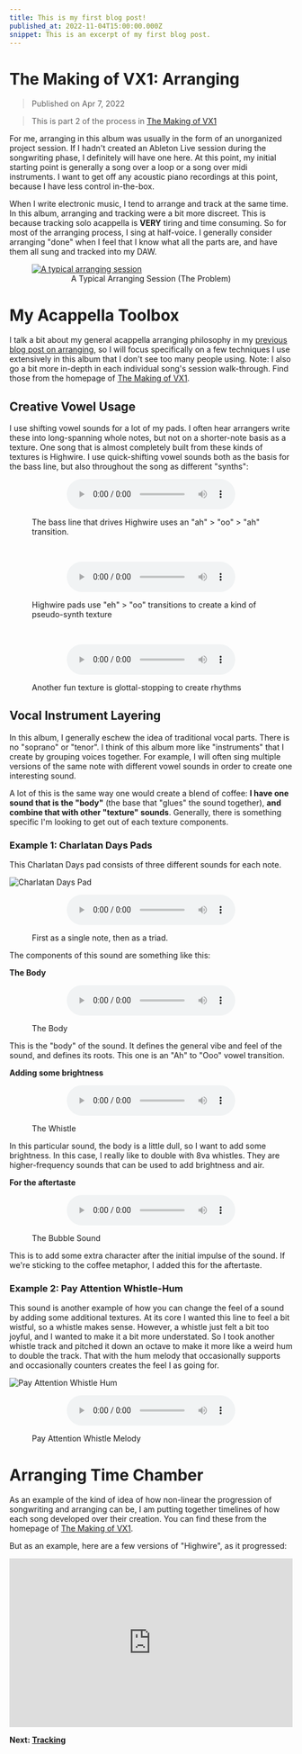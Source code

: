 ```yaml
---
title: This is my first blog post!
published_at: 2022-11-04T15:00:00.000Z
snippet: This is an excerpt of my first blog post.
---
```


# The Making of VX1: Arranging

> Published on Apr 7, 2022

> This is part 2 of the process in
> [The Making of VX1](https://bpev.me/blog/vx1/)

For me, arranging in this album was usually in the form of an unorganized
project session. If I hadn't created an Ableton Live session during the
songwriting phase, I definitely will have one here. At this point, my initial
starting point is generally a song over a loop or a song over midi instruments.
I want to get off any acoustic piano recordings at this point, because I have
less control in-the-box.

When I write electronic music, I tend to arrange and track at the same time. In
this album, arranging and tracking were a bit more discreet. This is because
tracking solo acappella is **VERY** tiring and time consuming. So for most of
the arranging process, I sing at half-voice. I generally consider arranging
"done" when I feel that I know what all the parts are, and have them all sung
and tracked into my DAW.

<figure>
<a href="https://static.bpev.me/blog/vx1-arranging/arranging-session.png">
  <img alt="A typical arranging session" src="https://static.bpev.me/blog/vx1-arranging/arranging-session.png" />
</a>
<figcaption align="center">A Typical Arranging Session (The Problem)</figcaption>
</figure>

# My Acappella Toolbox

I talk a bit about my general acappella arranging philosophy in my
[previous blog post on arranging](https://bpev.me/blog/arranging-acappella-music),
so I will focus specifically on a few techniques I use extensively in this album
that I don't see too many people using. Note: I also go a bit more in-depth in
each individual song's session walk-through. Find those from the homepage of
[The Making of VX1](https://bpev.me/blog/vx1).

## Creative Vowel Usage

I use shifting vowel sounds for a lot of my pads. I often hear arrangers write
these into long-spanning whole notes, but not on a shorter-note basis as a
texture. One song that is almost completely built from these kinds of textures
is Highwire. I use quick-shifting vowel sounds both as the basis for the bass
line, but also throughout the song as different "synths":

<figure>
  <p align="center">
    <audio controls src="https://static.bpev.me/blog/vx1-arranging/highwire-shifting-bass.mp3"></audio>
  </p>
  <figcaption>The bass line that drives Highwire uses an "ah" > "oo" > "ah" transition.</figcaption>
</figure>
<br />
<figure>
  <p align="center">
    <audio controls src="https://static.bpev.me/blog/vx1-arranging/highwire-shifting-vowel.mp3"></audio>
  </p>
  <figcaption>Highwire pads use "eh" > "oo" transitions to create a kind of pseudo-synth texture</figcaption>
</figure>
<br />
<figure>
  <p align="center">
    <audio controls src="https://static.bpev.me/blog/vx1-arranging/charlatan-days-vowel-cuts.mp3"></audio>
  </p>
  <figcaption>Another fun texture is glottal-stopping to create rhythms</figcaption>
</figure>

## Vocal Instrument Layering

In this album, I generally eschew the idea of traditional vocal parts. There is
no "soprano" or "tenor". I think of this album more like "instruments" that I
create by grouping voices together. For example, I will often sing multiple
versions of the same note with different vowel sounds in order to create one
interesting sound.

A lot of this is the same way one would create a blend of coffee: **I have one
sound that is the "body"** (the base that "glues" the sound together), **and
combine that with other "texture" sounds**. Generally, there is something
specific I'm looking to get out of each texture components.

### Example 1: Charlatan Days Pads

This Charlatan Days pad consists of three different sounds for each note.

![Charlatan Days Pad](https://static.bpev.me/blog/vx1-arranging/charlatan-days-pad.png)

<figure>
  <p align="center">
    <audio controls src="https://static.bpev.me/blog/vx1-arranging/charlatan-days-pad-full.mp3"></audio>
  </p>
  <figcaption>First as a single note, then as a triad.</figcaption>
</figure>

The components of this sound are something like this:

**The Body**

<figure>
  <p align="center">
    <audio controls src="https://static.bpev.me/blog/vx1-arranging/charlatan-days-pad-base.mp3"></audio>
  </p>
  <figcaption>The Body</figcaption>
</figure>

This is the "body" of the sound. It defines the general vibe and feel of the
sound, and defines its roots. This one is an "Ah" to "Ooo" vowel transition.

**Adding some brightness**

<figure>
  <p align="center">
    <audio controls src="https://static.bpev.me/blog/vx1-arranging/charlatan-days-pad-whistle.mp3"></audio>
  </p>
  <figcaption>The Whistle</figcaption>
</figure>

In this particular sound, the body is a little dull, so I want to add some
brightness. In this case, I really like to double with 8va whistles. They are
higher-frequency sounds that can be used to add brightness and air.

**For the aftertaste**

<figure>
  <p align="center">
    <audio controls src="https://static.bpev.me/blog/vx1-arranging/charlatan-days-pad-bubble.mp3"></audio>
  </p>
  <figcaption>The Bubble Sound</figcaption>
</figure>

This is to add some extra character after the initial impulse of the sound. If
we're sticking to the coffee metaphor, I added this for the aftertaste.

### Example 2: Pay Attention Whistle-Hum

This sound is another example of how you can change the feel of a sound by
adding some additional textures. At its core I wanted this line to feel a bit
wistful, so a whistle makes sense. However, a whistle just felt a bit too
joyful, and I wanted to make it a bit more understated. So I took another
whistle track and pitched it down an octave to make it more like a weird hum to
double the track. That with the hum melody that occasionally supports and
occasionally counters creates the feel I as going for.

![Pay Attention Whistle Hum](https://static.bpev.me/blog/vx1-arranging/pay-attention-whistle-hum.png)

<figure>
  <p align="center">
    <audio controls src="https://static.bpev.me/blog/vx1-arranging/pay-attention-whistle-melody.mp3"></audio>
  </p>
  <figcaption>Pay Attention Whistle Melody</figcaption>
</figure>

# Arranging Time Chamber

As an example of the kind of idea of how non-linear the progression of
songwriting and arranging can be, I am putting together timelines of how each
song developed over their creation. You can find these from the homepage of
[The Making of VX1](https://bpev.mataroa.blog/blog/vx1/).

But as an example, here are a few versions of "Highwire", as it progressed:

<iframe src="https://audio.bpev.me/blog/vx1-session-highwire/versions.pls" width="100%" height="300" frameborder="0"></iframe>

**Next: [Tracking](https://bpev.me/blog/vx1-tracking)**
